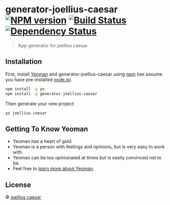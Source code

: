 # generator-joellius-caesar [![NPM version][npm-image]][npm-url] [![Build Status][travis-image]][travis-url] [![Dependency Status][daviddm-image]][daviddm-url]
> App generator for joellius caesar

## Installation

First, install [Yeoman](http://yeoman.io) and generator-joellius-caesar using [npm](https://www.npmjs.com/) (we assume you have pre-installed [node.js](https://nodejs.org/)).

```bash
npm install -g yo
npm install -g generator-joellius-caesar
```

Then generate your new project:

```bash
yo joellius-caesar
```

## Getting To Know Yeoman

 * Yeoman has a heart of gold.
 * Yeoman is a person with feelings and opinions, but is very easy to work with.
 * Yeoman can be too opinionated at times but is easily convinced not to be.
 * Feel free to [learn more about Yeoman](http://yeoman.io/).

## License

 © [joellius caesar]()


[npm-image]: https://badge.fury.io/js/generator-joellius-caesar.svg
[npm-url]: https://npmjs.org/package/generator-joellius-caesar
[travis-image]: https://travis-ci.com/joelliusczar/generator-joellius-caesar.svg?branch=master
[travis-url]: https://travis-ci.com/joelliusczar/generator-joellius-caesar
[daviddm-image]: https://david-dm.org/joelliusczar/generator-joellius-caesar.svg?theme=shields.io
[daviddm-url]: https://david-dm.org/joelliusczar/generator-joellius-caesar
